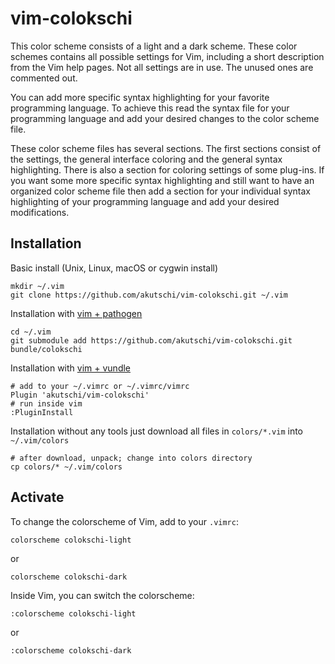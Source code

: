 # vim-colokschi

This color scheme consists of a light and a dark scheme. These color schemes contains all possible settings for Vim, including a short description from the Vim help pages. Not all settings are in use. The unused ones are commented out.

You can add more specific syntax highlighting for your favorite programming language. To achieve this read the syntax file for your programming language and add your desired changes to the color scheme file.

These color scheme files has several sections. The first sections consist of the settings, the general interface coloring and the general syntax highlighting. There is also a section for coloring settings of some plug-ins. If you want some more specific syntax highlighting and still want to have an organized color scheme file then add a section for your individual syntax highlighting of your programming language and add your desired modifications.

Installation
------------

Basic install (Unix, Linux, macOS or cygwin install)

    mkdir ~/.vim
    git clone https://github.com/akutschi/vim-colokschi.git ~/.vim

Installation with [vim + pathogen](https://github.com/tpope/vim-pathogen)

    cd ~/.vim
    git submodule add https://github.com/akutschi/vim-colokschi.git bundle/colokschi

Installation with [vim + vundle](https://github.com/gmarik/vundle)

    # add to your ~/.vimrc or ~/.vimrc/vimrc
    Plugin 'akutschi/vim-colokschi'
    # run inside vim
    :PluginInstall

Installation without any tools just download all files in `colors/*.vim` into
  `~/.vim/colors`

    # after download, unpack; change into colors directory
    cp colors/* ~/.vim/colors
    
Activate
--------

To change the colorscheme of Vim, add to your `.vimrc`:

    colorscheme colokschi-light
    
or 

    colorscheme colokschi-dark
    
Inside Vim, you can switch the colorscheme:
    
    :colorscheme colokschi-light
    
or

    :colorscheme colokschi-dark
 

